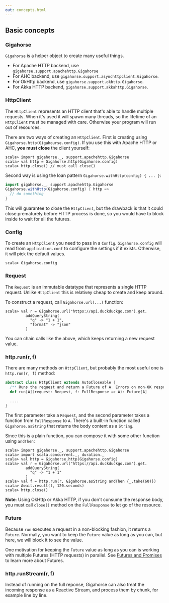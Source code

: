 ```yaml
---
out: concepts.html
---
```


  [Future]: http://docs.scala-lang.org/overviews/core/futures.html

Basic concepts
--------------

### Gigahorse

`Gigahorse` is a helper object to create many useful things.

- For Apache HTTP backend, use `gigahorse.support.apachehttp.Gigahorse`
- For AHC backend, use `gigahorse.support.asynchttpclient.Gigahorse`.
- For OkHttp backend, use `gigahorse.support.okhttp.Gigahorse`.
- For Akka HTTP backend, `gigahorse.support.akkahttp.Gigahorse`.

### HttpClient

The `HttpClient` represents an HTTP client that's able to handle multiple requests.
When it's used it will spawn many threads, so the lifetime of an `HttpClient`
must be managed with care. Otherwise your program will run out of resources.

There are two ways of creating an `HttpClient`.
First is creating using `Gigahorse.http(Gigahourse.config)`.
If you use this with Apache HTTP or AHC, **you must close** the client yourself:

```console
scala> import gigahorse._, support.apachehttp.Gigahorse
scala> val http = Gigahorse.http(Gigahorse.config)
scala> http.close() // must call close()
```

Second way is using the loan pattern `Gigahorse.withHttp(config) { ... }`:

```scala
import gigahorse._, support.apachehttp.Gigahorse
Gigahorse.withHttp(Gigahorse.config) { http =>
  // do something
}
```

This will guarantee to close the `HttpClient`, but the drawback
is that it could close prematurely before HTTP process is done,
so you would have to block inside to wait for all the futures.

### Config

To create an `HttpClient` you need to pass in a `Config`.
`Gigahorse.config` will read from `application.conf` to configure
the settings if it exists. Otherwise, it will pick the default values.

```console
scala> Gigahorse.config
```

### Request

The `Request` is an immutable datatype that represents a single HTTP request.
Unlike `HttpClient` this is relativey cheap to create and keep around.

To construct a request, call `Gigahorse.url(...)` function:

```console
scala> val r = Gigahorse.url("https://api.duckduckgo.com").get.
         addQueryString(
           "q" -> "1 + 1",
           "format" -> "json"
         )
```

You can chain calls like the above, which keeps returning a new request value.

### http.run(r, f)

There are many methods on `HttpClient`, but probably the most useful one is
`http.run(r, f)` method:

```scala
abstract class HttpClient extends AutoCloseable {
  /** Runs the request and return a Future of A. Errors on non-OK response. */
  def run[A](request: Request, f: FullResponse => A): Future[A]

  ....
}
```

The first parameter take a `Request`, and the second parameter takes a function
from `FullResponse` to `A`. There's a built-in function called `Gigahorse.asString`
that returns the body content as a `String`.

Since this is a plain function, you can compose it with some other function
using `andThen`:

```console
scala> import gigahorse._, support.apachehttp.Gigahorse
scala> import scala.concurrent._, duration._
scala> val http = Gigahorse.http(Gigahorse.config)
scala> val r = Gigahorse.url("https://api.duckduckgo.com").get.
         addQueryString(
           "q" -> "1 + 1"
         )
scala> val f = http.run(r, Gigahorse.asString andThen {_.take(60)})
scala> Await.result(f, 120.seconds)
scala> http.close()
```

**Note**: Using OkHttp or Akka HTTP, if you don't consume the response body,
you must call `close()` method on the `FullResponse` to let go of the resource.

### Future

Because `run` executes a request in a non-blocking fashion, it returns a `Future`.
Normally, you want to keep the `Future` value as long as you can,
but here, we will block it to see the value.

One motivation for keeping the `Future` value as long as you can
is working with multiple Futures (HTTP requests) in parallel.
See [Futures and Promises][Future] to learn more about Futures.

### http.runStream(r, f)

Instead of running on the full reponse,
Gigahorse can also treat the incoming response as a Reactive Stream,
and process them by chunk, for example line by line.
